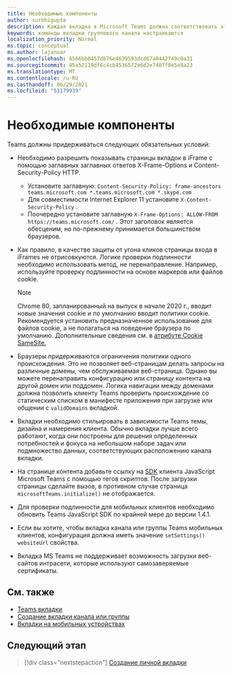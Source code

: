 ```yaml
---
title: Необходимые компоненты
author: surbhigupta
description: Каждая вкладка в Microsoft Teams должна соответствовать этим требованиям.
keywords: команды вкладки группового канала настраиваются
localization_priority: Normal
ms.topic: conceptual
ms.author: lajanuar
ms.openlocfilehash: 8566bb0457db76e4639593dcd67a0442749c0a31
ms.sourcegitcommit: 85a52119df6c4cb4536572e6d2e7407f0e5e8a23
ms.translationtype: MT
ms.contentlocale: ru-RU
ms.lasthandoff: 06/29/2021
ms.locfileid: "53179939"
---
```

# <a name="prerequisites"></a>Необходимые компоненты

Teams должны придерживаться следующих обязательных условий:

* Необходимо разрешить показывать страницы вкладок в iFrame с помощью заглавных заглавных ответов X-Frame-Options и Content-Security-Policy HTTP.
  * Установите заглавную: `Content-Security-Policy: frame-ancestors teams.microsoft.com *.teams.microsoft.com *.skype.com`
  * Для совместимости Internet Explorer 11 установите `X-Content-Security-Policy` .
  * Поочередно установите заглавную `X-Frame-Options: ALLOW-FROM https://teams.microsoft.com/` . Этот заголовок является обесценим, но по-прежнему принимается большинством браузеров.

* Как правило, в качестве защиты от угона кликов страницы входа в iFrames не отрисовкуются. Логике проверки подлинности необходимо использовать метод, не перенаправление. Например, используйте проверку подлинности на основе маркеров или файлов cookie.

    > [!NOTE]
    > Chrome 80, запланированный на выпуск в начале 2020 г., вводит новые значения cookie и по умолчанию вводит политики cookie. Рекомендуется установить предназначенное использование для файлов cookie, а не полагаться на поведение браузера по умолчанию. Дополнительные сведения см. в [атрибуте Cookie SameSite.](../../resources/samesite-cookie-update.md)

* Браузеры придерживаются ограничения политики одного происхождения. Это не позволяет веб-страницам делать запросы на различные домены, чем обслуживаемая веб-страница. Однако вы можете перенаправить конфигурацию или страницу контента на другой домен или поддомен. Логика навигации между доменами должна позволить клиенту Teams проверить происхождение со статическим списком в манифесте приложения при загрузке или общении с `validDomains` вкладкой.

* Вкладки необходимо стильировать в зависимости Teams темы, дизайна и намерения клиента. Обычно вкладки лучше всего работают, когда они построены для решения определенных потребностей и фокуса на небольшом наборе задач или подмножество данных, соответствующих расположению канала вкладки.

* На странице контента добавьте ссылку на [SDK](/javascript/api/overview/msteams-client) клиента JavaScript Microsoft Teams с помощью тегов скриптов. После загрузки страницы сделайте вызов, в противном случае страница `microsoftTeams.initialize()` не отображается.

* Для проверки подлинности для мобильных клиентов необходимо обновить Teams JavaScript SDK по крайней мере до версии 1.4.1.

* Если вы хотите, чтобы вкладка канала или группы Teams мобильных клиентов, конфигурация должна иметь значение `setSettings()` `websiteUrl` свойства.

* Вкладка MS Teams не поддерживает возможность загрузки веб-сайтов интрасети, которые используют самозаверяемые сертификаты.

## <a name="see-also"></a>См. также

* [Teams вкладки](~/tabs/what-are-tabs.md)
* [Создание вкладки канала или группы](~/tabs/how-to/create-channel-group-tab.md)
* [Вкладки на мобильных устройствах](~/tabs/design/tabs-mobile.md)

## <a name="next-step"></a>Следующий этап

> [!div class="nextstepaction"]
> [Создание личной вкладки](~/tabs/how-to/create-personal-tab.md)
